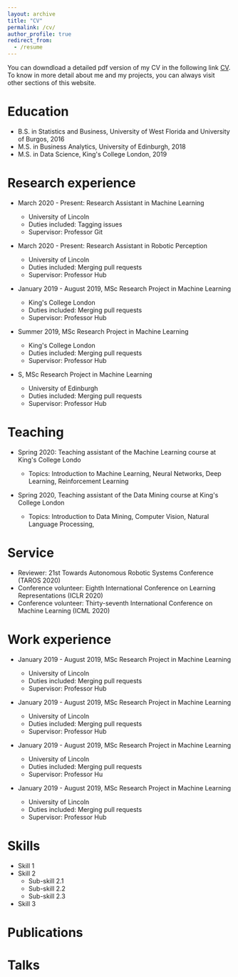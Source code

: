 ```yaml
---
layout: archive
title: "CV"
permalink: /cv/
author_profile: true
redirect_from:
  - /resume
---
```


You can downdload a detailed pdf version of my CV in the following link [CV](https://adrianxsalazar.github.io/files/Adrian_Salazar_Research_CV.pdf). To know in more detail about me and my projects, you can always visit other sections of this website.

Education
======
* B.S. in Statistics and Business, University of West Florida and University of Burgos, 2016
* M.S. in Business Analytics, University of Edinburgh, 2018
* M.S. in Data Science, King's College London, 2019

Research experience
======
* March 2020 - Present: Research Assistant in Machine Learning
  * University of Lincoln
  * Duties included: Tagging issues
  * Supervisor: Professor Git

* March 2020 - Present: Research Assistant in Robotic Perception
  * University of Lincoln
  * Duties included: Merging pull requests
  * Supervisor: Professor Hub
  
* January 2019 - August 2019, MSc Research Project in Machine Learning
  * King's College London
  * Duties included: Merging pull requests
  * Supervisor: Professor Hub
  
* Summer 2019, MSc Research Project in Machine Learning
  * King's College London
  * Duties included: Merging pull requests
  * Supervisor: Professor Hub
 
* S, MSc Research Project in Machine Learning
  * University of Edinburgh
  * Duties included: Merging pull requests
  * Supervisor: Professor Hub
  
Teaching
======
* Spring 2020: Teaching assistant of the Machine Learning course at King's College Londo
  * Topics: Introduction to Machine Learning, Neural Networks, Deep Learning, Reinforcement Learning
  
* Spring 2020, Teaching assistant of the Data Mining course at King's College London
  * Topics: Introduction to Data Mining, Computer Vision, Natural Language Processing, 
  
Service
======
* Reviewer:  21st Towards Autonomous Robotic Systems Conference (TAROS 2020)
* Conference volunteer:  Eighth International Conference on Learning  Representations (ICLR 2020)
* Conference volunteer:  Thirty-seventh International Conference on Machine Learning (ICML 2020)


Work experience
======
* January 2019 - August 2019, MSc Research Project in Machine Learning
  * University of Lincoln
  * Duties included: Merging pull requests
  * Supervisor: Professor Hub

* January 2019 - August 2019, MSc Research Project in Machine Learning
  * University of Lincoln
  * Duties included: Merging pull requests
  * Supervisor: Professor Hub
 
* January 2019 - August 2019, MSc Research Project in Machine Learning
  * University of Lincoln
  * Duties included: Merging pull requests
  * Supervisor: Professor Hu
  
* January 2019 - August 2019, MSc Research Project in Machine Learning
  * University of Lincoln
  * Duties included: Merging pull requests
  * Supervisor: Professor Hub
  
Skills
======
* Skill 1
* Skill 2
  * Sub-skill 2.1
  * Sub-skill 2.2
  * Sub-skill 2.3
* Skill 3

Publications
======

  
Talks
======

  
